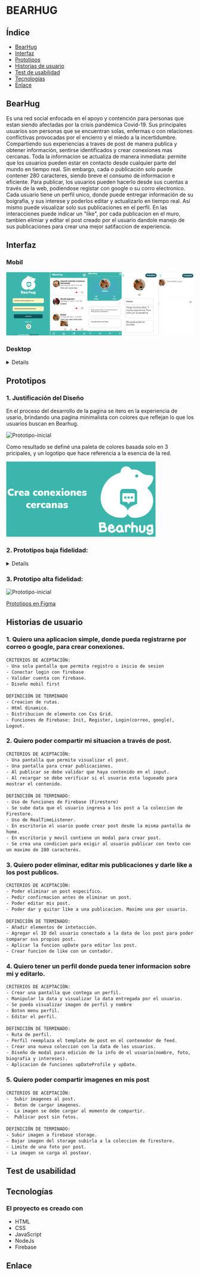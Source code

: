 # BEARHUG

## Índice

* [BearHug](#BearHug)
* [Interfaz](#interfaz)
* [Prototipos](#prototipos)
* [Historias de usuario](#historias-de-usuario)
* [Test de usabilidad](#test-de-usabilidad)
* [Tecnologías](#tecnologias)
* [Enlace](#enlace)

## BearHug 
Es una red social enfocada en el  apoyo y contención para personas que estan siendo afectadas por la crisis pandémica Covid-19. Sus principales usuarios son  personas que se encuentran solas, enfermas o con relaciones conflictivas provocadas por el encierro y el miedo a la incertidumbre. Compartiendo sus experiencias a traves de post de manera publica y obtener información, sentirse identificados y crear conexiones mas cercanas. 
Toda la informacion se actualiza de manera  inmediata: permite que los usuarios pueden estar en contacto desde cualquier parte del mundo en tiempo real.
Sin embargo, cada  o publicación solo puede contener 280 caracteres, siendo breve el consumo de informacion e eficiente. 
Para publicar, los usuarios pueden hacerlo desde sus cuentas a través de la web, podiendose registar con google o su corro electronico.
Cada usuario tiene un perfil unico, donde puede entregar información de su boigrafia, y sus interese y poderlos editar y actualizarlo en tiempo real. Así mismo puede visualizar solo sus publicaciones en  el perfil.
En las interacciones puede indicar un "like", por cada publicacion en el muro, tambien elimiar y editar el post creado por el usuario dandole manejo de sus publicaciones para crear una mejor satifaccion de experiencia.

## Interfaz
### Mobil
![Prototipo-inicial](./src/images/mobilFirst.png) 

### Desktop
<details>

![Prototipo-inicial](./src/images/LoginDesktop.png)
![Prototipo-inicial](./src/images/homeDesktop.png)  
![Prototipo-inicial](./src/images/perfilDesktop.png) 
![Prototipo-inicial](./src/images/editarPerfilDesktop.png)
</details>

## Prototipos
### 1. Justificación del Diseño
En el proceso del desarrollo de la pagina se itero en la experiencia de usario, brindando una pagina minimalista con colores que reflejan lo que los usuarios buscan en Bearhug. 

![Prototipo-inicial](./src/images/JustificacionDelDiseño.png)

Como resultado se definé una paleta de colores basada solo en 3 pricipales, y un logotipo que hace referencia a la esencia  de la red.

![Prototipo-inicial](./src/images/definicion.png)

### 2. Prototipos baja fidelidad:
<details>

![Prototipo-inicial](./src/images/diseñoBajaFidelidad.png)
</details>

### 3. Prototipo alta fidelidad:
![Prototipo-inicial](./src/images/DiseñoFigma.jpg)

[Prototipos en Figma](https://www.figma.com/proto/UAiGqTbsTUJqxgKLDGfsPS/Team-Yoyo---BearHug?node-id=258%3A68&scaling=scale-down&page-id=0%3A1)
## Historias de usuario
### 1. Quiero una aplicacion simple, donde pueda registrarne por correo o google, para crear conexiones.
````
CRITERIOS DE ACEPTACIÓN:
- Una sola pantalla que permita registro o inicio de sesion
- Conectar login con firebase
- Validar cuenta con firebase.
- Diseño mobil first

DEFINICIÓN DE TERMINADO
- Creacion de rutas.
- Html dinamico.
- Distribucion de elemento con Css Grid.
- Funciones de Firebase: Init, Register, Login(correo, google), Logout.
````
### 2. Quiero poder compartir mi situacion a través de post.
````
CRITERIOS DE ACEPTACIÓN:
- Una pantalla que permita visualizar el post.
- Una pantalla para crear publicaciones.
- Al publicar se debe validar que haya contenido en el input.
- Al recargar se debe verificar si el usuario esta logueado para mostrar el contenido.

DEFINICIÓN DE TERMINADO:
- Uso de funciones de Firebase (Firestore)
- Se sube data que el usuario ingresa a los post a la coleccion de Firestore.
- Uso de RealTimeListener.
- En escritorio el usario puede crear post desde la misma pantalla de home.
- En escritorio y movil contiene un modal para crear post.
- Se crea una condicion para exigir al usuario publicar con texto con un maximo de 280 caracterés.

````
### 3. Quiero poder eliminar, editar mis publicaciones y darle like a los post publicos.
````
CRITERIOS DE ACEPTACIÓN:
- Poder eliminar un post especifico. 
- Pedir confirmacion antes de eliminar un post.
- Poder editar mis post. 
- Poder dar y quitar like a una publicacion. Maximo una por usuario.

DEFINICIÓN DE TERMINADO:
- Añadir elementos de intetacción. 
- Agregar el ID del usuario conectado a la data de los post para poder comparar sus propios post.
- Aplicar la funcion upDate para editar los post.
- Crear funcion de like con un contador.

````
### 4. Quiero tener un perfil donde pueda tener informacion sobre mi y editarlo.
````
CRITERIOS DE ACEPTACIÓN:
- Crear una pantalla que contega un perfil. 
- Manipular la data y visualizar la data entregada por el usuario. 
- Se pueda visualizar imagen de perfil y nombre
- Boton menu perfil.
- Editar el perfil.

DEFINICIÓN DE TERMINADO:
- Ruta de perfil.
- Perfil reemplaza el template de post en el contenedor de feed.
- Crear una nueva coleccion con la data de los usuarios. 
- Diseño de modal para edición de la info de el usuario(nombre, foto, biografia y intereses).
- Aplicacion de funciones upDateProfile y upDate.
````
### 5. Quiero poder compartir imagenes en mis post 
````
CRITERIOS DE ACEPTACIÓN:
-  Subir imagenes al post.
-  Boton de cargar imagenes. 
-  La imagen se debe cargar al momento de compartir.
-  Publicar post sin fotos. 

DEFINICIÓN DE TERMINADO:
- Subir imagen a firebase storage.
- Bajar imagen del storage subirla a la coleccion de firestore.
- Limite de una foto por post.
- La imagen se carga al postear.
````
## Test de usabilidad

## Tecnologías
### El proyecto es creado con 

- HTML
- CSS
- JavaScript
- NodeJs
- Firebase


## Enlace
